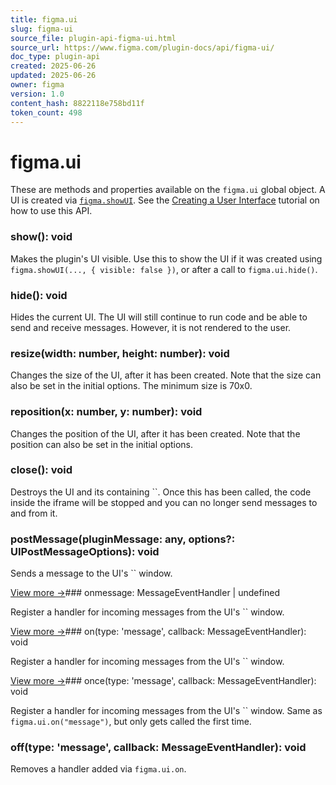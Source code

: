 ```yaml
---
title: figma.ui
slug: figma-ui
source_file: plugin-api-figma-ui.html
source_url: https://www.figma.com/plugin-docs/api/figma-ui/
doc_type: plugin-api
created: 2025-06-26
updated: 2025-06-26
owner: figma
version: 1.0
content_hash: 8822118e758bd11f
token_count: 498
---
```

# figma.ui

These are methods and properties available on the `figma.ui` global object. A UI is created via [`figma.showUI`](/plugin-docs/api/properties/figma-showui/). See the [Creating a User Interface](/plugin-docs/creating-ui/) tutorial on how to use this API.

### show(): void

Makes the plugin's UI visible. Use this to show the UI if it was created using `figma.showUI(..., { visible: false })`, or after a call to `figma.ui.hide()`.

### hide(): void

Hides the current UI. The UI will still continue to run code and be able to send and receive messages. However, it is not rendered to the user.

### resize(width: number, height: number): void

Changes the size of the UI, after it has been created. Note that the size can also be set in the initial options. The minimum size is 70x0.

### reposition(x: number, y: number): void

Changes the position of the UI, after it has been created. Note that the position can also be set in the initial options.

### close(): void

Destroys the UI and its containing ``. Once this has been called, the code inside the iframe will be stopped and you can no longer send messages to and from it.

### postMessage(pluginMessage: any, options?: UIPostMessageOptions): void

Sends a message to the UI's `` window.

[View more →](/plugin-docs/api/properties/figma-ui-postmessage/)### onmessage: MessageEventHandler | undefined

Register a handler for incoming messages from the UI's `` window.

[View more →](/plugin-docs/api/properties/figma-ui-onmessage/)### on(type: 'message', callback: MessageEventHandler): void

Register a handler for incoming messages from the UI's `` window.

[View more →](/plugin-docs/api/properties/figma-ui-on/)### once(type: 'message', callback: MessageEventHandler): void

Register a handler for incoming messages from the UI's `` window. Same as `figma.ui.on("message")`, but only gets called the first time.

### off(type: 'message', callback: MessageEventHandler): void

Removes a handler added via `figma.ui.on`.